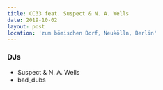 ```yaml
---
title: CC33 feat. Suspect & N. A. Wells
date: 2019-10-02
layout: post
location: 'zum bömischen Dorf, Neukölln, Berlin' 
---
```


### DJs
- Suspect & N. A. Wells
- bad_dubs
